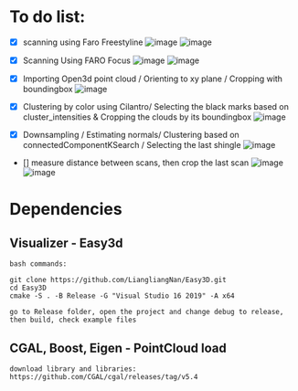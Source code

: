 

# To do list:

- [x] scanning using Faro Freestyline
![image](https://user-images.githubusercontent.com/18013985/166123129-1b49c8a7-bfa0-4def-8dd6-668b05690d81.png)
![image](https://user-images.githubusercontent.com/18013985/166123148-9071040b-667c-4b38-ba7e-70d32c51a4c1.png)

- [x] Scanning Using FARO Focus
![image](https://user-images.githubusercontent.com/98747079/179916599-ef9f1d3f-6914-4a02-ad02-e80fb4870d35.jpg)
![image](https://user-images.githubusercontent.com/98747079/179916689-25547f13-8b72-4b56-9a14-e47938cbdcd7.JPG)

-[x] Importing Open3d point cloud / Orienting to xy plane / Cropping with boundingbox
![image](https://user-images.githubusercontent.com/98747079/179917072-f7c442e1-e530-4b87-b157-8ee003fb1478.JPG)

-[x] Clustering by color using Cilantro/ Selecting the black marks based on cluster_intensities & Cropping the clouds by its boundingbox 
![image](https://user-images.githubusercontent.com/98747079/179917543-495dd1e8-8be7-4c36-b8a7-fbf448a10984.JPG)

-[x] Downsampling / Estimating normals/ Clustering based on connectedComponentKSearch / Selecting the last shingle
![image](https://user-images.githubusercontent.com/98747079/179918795-4ba43dec-7d6d-4ae8-9d3c-dc13c627036d.JPG)



- [] measure distance between scans, then crop the last scan
![image](https://user-images.githubusercontent.com/18013985/166123058-334763e7-9dab-4032-bcfc-f432a179c33b.png)
![image](https://user-images.githubusercontent.com/18013985/166123160-7ad23d20-4fbd-4da5-b8e1-0b7c52215015.png)




# Dependencies

## Visualizer - Easy3d

```
bash commands:

git clone https://github.com/LiangliangNan/Easy3D.git
cd Easy3D
cmake -S . -B Release -G "Visual Studio 16 2019" -A x64

go to Release folder, open the project and change debug to release, then build, check example files
```


## CGAL, Boost, Eigen - PointCloud load

```
download library and libraries: https://github.com/CGAL/cgal/releases/tag/v5.4
```
